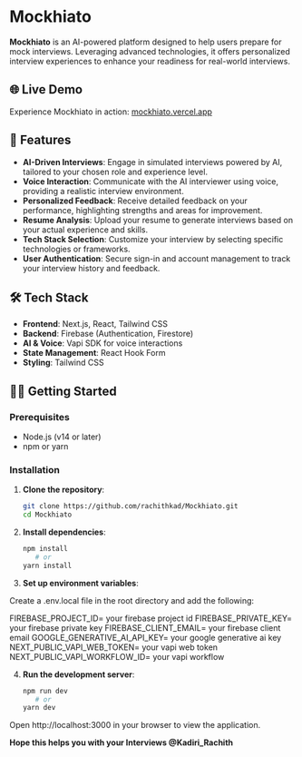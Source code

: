 # Mockhiato

**Mockhiato** is an AI-powered platform designed to help users prepare for mock interviews. Leveraging advanced technologies, it offers personalized interview experiences to enhance your readiness for real-world interviews.

## 🌐 Live Demo

Experience Mockhiato in action: [mockhiato.vercel.app](https://mockhiato.vercel.app)

## 🚀 Features

- **AI-Driven Interviews**: Engage in simulated interviews powered by AI, tailored to your chosen role and experience level.
- **Voice Interaction**: Communicate with the AI interviewer using voice, providing a realistic interview environment.
- **Personalized Feedback**: Receive detailed feedback on your performance, highlighting strengths and areas for improvement.
- **Resume Analysis**: Upload your resume to generate interviews based on your actual experience and skills.
- **Tech Stack Selection**: Customize your interview by selecting specific technologies or frameworks.
- **User Authentication**: Secure sign-in and account management to track your interview history and feedback.

## 🛠️ Tech Stack

- **Frontend**: Next.js, React, Tailwind CSS
- **Backend**: Firebase (Authentication, Firestore)
- **AI & Voice**: Vapi SDK for voice interactions
- **State Management**: React Hook Form
- **Styling**: Tailwind CSS


## 🧑‍💻 Getting Started

### Prerequisites

- Node.js (v14 or later)
- npm or yarn

### Installation

1. **Clone the repository**:

   ```bash
   git clone https://github.com/rachithkad/Mockhiato.git
   cd Mockhiato

2. **Install dependencies**:
   ```bash
   npm install
      # or
   yarn install

3. **Set up environment variables**:

Create a .env.local file in the root directory and add the following:

FIREBASE_PROJECT_ID= your firebase project id
FIREBASE_PRIVATE_KEY= your firebase private key
FIREBASE_CLIENT_EMAIL= your firebase client email
GOOGLE_GENERATIVE_AI_API_KEY= your google generative ai key
NEXT_PUBLIC_VAPI_WEB_TOKEN= your vapi web token
NEXT_PUBLIC_VAPI_WORKFLOW_ID= your vapi workflow

4. **Run the development server**:
   ```bash
   npm run dev
      # or
   yarn dev

Open http://localhost:3000 in your browser to view the application.

**Hope this helps you with your Interviews @Kadiri_Rachith**
